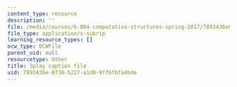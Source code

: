 ```yaml
---
content_type: resource
description: ''
file: /media/courses/6-004-computation-structures-spring-2017/7893436e8f385227a1d09ff6fbfa4bde_5mJd--JCwBI.vtt
file_type: application/x-subrip
learning_resource_types: []
ocw_type: OCWFile
parent_uid: null
resourcetype: Other
title: 3play caption file
uid: 7893436e-8f38-5227-a1d0-9ff6fbfa4bde
---
```

